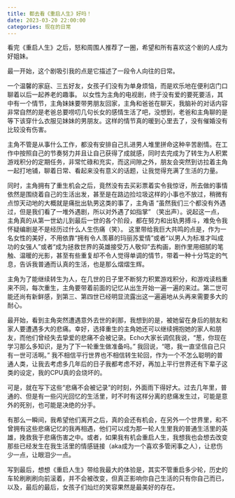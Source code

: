 ```yaml
---
title: 都去看《重启人生》好吗！
date: 2023-03-20 22:00:00
categories: 现在的日常
---
```

看完《重启人生》之后，怒和周围人推荐了一圈，希望和所有喜欢这个剧的人成为好姐妹。

最一开始，这个剧吸引我的点是它描述了一段令人向往的日常。

一个温馨的家庭、三五好友，女孩子们没有为单身烦恼，而是欢乐地在便利店门口聊着以后一起养老的趣事。
以女性为主角的电视剧，终于没有爱的要死要活，其中有一个情节，主角妹妹要带男朋友回家，主角和爸爸在聊天，我脑补的对话内容非常自然的是老爸总要唠叨几句长女的感情生活了吧，没想到，老爸和主角聊的是等下该穿什么衣服见妹妹的男朋友。这样的情节真的暖到心里去了，没有催婚没有比较没有伤害。

主角不管是从事什么工作，都没有安排自己扎进男人堆里拼命这种辛苦剧情。在工作中按照自己的节奏努力并且让自己获得了成就感，同时去完成为了转生为人积累游戏积分的定期任务，非常忙碌和充实，而这间隙之外，朋友会突然到访拉着主角一起打地铺，聊着日常、看起来没有意义的话题，让我觉得充满了生活的力量。

同时，主角拥有了重生机会之后，竟然没有去买彩票着实令我惊讶，所去做的事情依然是围绕着自己的生活出发，甚至是在路边捡垃圾这样的小事也不放过，稍微有点惊天动地的大概就是痛批出轨男这类的事了，主角语 “虽然我们三个都没有外遇过，但是我们看了一堆外遇剧，所以对外遇了如指掌” （笑出声）。说起这一点，主角真的从第一世幼儿到最后一世的各个阶段，都在努力和出轨男搏斗，难免令我怀疑编剧是不是经历过什么人生伤痛（笑）。
这里带给我巨大共鸣的点是，作为一名女性的美好，不用依靠“拥有令人羡慕的玛丽苏爱情”或者“以男人为标准才叫成功的女强人”或者“成为拯救世界的英雄接受万人敬仰”去构画，剧作里用细腻的笔触、温暖的光影，甚至有些重复却不令人觉得单调的情节，带着一种十分笃定的气息，告诉我普通而认真的生活，也是那么熠熠生辉。

主角为了能继续转生为人，在几世的日子里不断努力积累游戏积分，和游戏读档重来不同，每次重生，主角要带着前面的记忆从出生开始一遍一遍的来过。第二世可能还尚有新鲜感，到第三、第四世已经明显流露出这一遍遍地从头再来需要多大的耐心。

最开始，看到主角突然遭遇意外去世的刹那，我想到的是，被她留在身后的朋友和家人要遭遇多大的悲痛。幸好，选择重生的主角她还可以继续拥抱她的家人和朋友，而他们曾经失去挚爱的悲痛不会被记录。Echo大家长调侃我说，“葱，你现在学习那么多知识，是为了下一轮重生做准备吗。” 我回说，“嗯，我一直坚信自己只有一世可活啊。” 我不相信平行世界也不相信转生轮回，作为一个不怎么聪明的普通人类，让我去考虑多几年后的日子我都考虑不好，再加上平行世界还有下辈子这类的设定，我的CPU真的会烧坏的。

可是，就在写下这些“悲痛不会被记录”的时刻，外面雨下得好大。过去几年里，普通的、但是有一些闪光回忆的生活里，时不时有这样分离的悲痛发生过，可能是意外的死别，也可能是决绝的分手。

有那么一瞬间，我希望他们离开之后，真的会还有机会，在另外一个世界里，和不曾拥有这些悲痛记忆的我再相遇，他们可以成为那一轮人生里我的普通生活里的英雄，挽救我于悲痛伤害之中。或者，如果我有机会重启人生，我想我也会想去改变那些已经发生在我生活里的情感链接（aka成为一个喜欢多管闲事之人），让悲伤少一点，让眼泪少一点。

写到最后，想想《重启人生》带给我最大的体验是，其实不管重启多少轮，历史的车轮刷刷刷向前滚着，并不会被改变，但真正影响你自己生活的只有你自己而已，以及，最后的最后，女孩子们灿烂的笑容果然是最美好的存在。